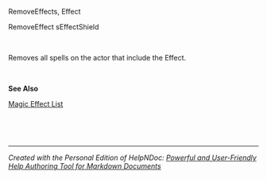 # 

&nbsp;

RemoveEffects, Effect

RemoveEffect sEffectShield

&nbsp;

Removes all spells on the actor that include the Effect.

&nbsp;

**See Also**

[Magic Effect List](<MagicEffectList.md>)

&nbsp;

&nbsp;


***
_Created with the Personal Edition of HelpNDoc: [Powerful and User-Friendly Help Authoring Tool for Markdown Documents](<https://www.helpndoc.com/feature-tour/markdown-import-export-using-helpndoc-help-authoring-tool/>)_
